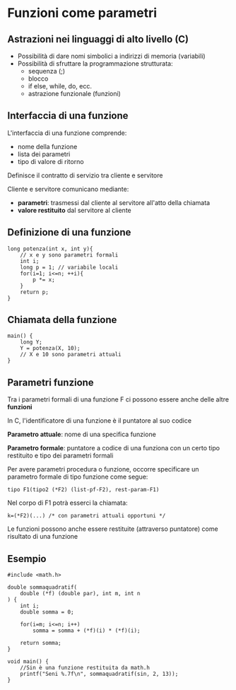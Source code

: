 # Funzioni come parametri

## Astrazioni nei linguaggi di alto livello (C)
- Possibilità di dare nomi simbolici a indirizzi di memoria (variabili)
- Possibilità di sfruttare la programmazione strutturata:
	- sequenza (;)
	- blocco
	- if else, while, do, ecc.
	- astrazione funzionale (funzioni)

	
## Interfaccia di una funzione
L'interfaccia di una funzione comprende:

- nome della funzione
- lista dei parametri
- tipo di valore di ritorno

Definisce il contratto di servizio tra cliente e servitore

Cliente e servitore comunicano mediante:

- **parametri**: trasmessi dal cliente al servitore all'atto della chiamata
- **valore restituito** dal servitore al cliente


## Definizione di una funzione
```
long potenza(int x, int y){
	// x e y sono parametri formali
	int i;
	long p = 1; // variabile locali
	for(i=1; i<=n; ++i){
		p *= x;
	}
	return p;
}
```

## Chiamata della funzione
```
main() {
	long Y;
	Y = potenza(X, 10);
	// X e 10 sono parametri attuali
}
```

## Parametri funzione
Tra i parametri formali di una funzione F ci possono essere anche delle altre **funzioni**

In C, l'identificatore di una funzione è il puntatore al suo codice

**Parametro attuale**: nome di una specifica funzione

**Parametro formale**: puntatore a codice di una funziona con un certo tipo restituito e tipo dei parametri formali

Per avere parametri procedura o funzione, occorre specificare un parametro formale di tipo funzione come segue:

```
tipo F1(tipo2 (*F2) (list-pf-F2), rest-param-F1)
```
Nel corpo di F1 potrà esserci la chiamata:

```
k=(*F2)(...) /* con parametri attuali opportuni */
```

Le funzioni possono anche essere restituite (attraverso puntatore) come risultato di una funzione

## Esempio
```
#include <math.h>

double sommaquadratif(
	double (*f) (double par), int m, int n
) {
	int i;
	double somma = 0;

	for(i=m; i<=n; i++)
		somma = somma + (*f)(i) * (*f)(i);

	return somma;
}

void main() {
	//Sin è una funzione restituita da math.h
	printf("Seni %.7f\n", sommaquadratif(sin, 2, 13));
}
```